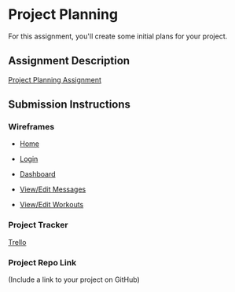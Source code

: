 # Project Planning
For this assignment, you'll create some initial plans for your project.

## Assignment Description
[Project Planning Assignment](https://education.launchcode.org/liftoff/assignments/planning/)

## Submission Instructions

### Wireframes

* [Home](https://raw.githubusercontent.com/lurns/liftoff-assignments/master/P3-Project_Planning/Wireframes%20072119/Web%201920%20%E2%80%93%201%20-%20Welcome%20-%20Signup.png)

* [Login](https://raw.githubusercontent.com/lurns/liftoff-assignments/master/P3-Project_Planning/Wireframes%20072119/Web%201920%20%E2%80%93%202%20-%20Login.png)

* [Dashboard](https://raw.githubusercontent.com/lurns/liftoff-assignments/master/P3-Project_Planning/Wireframes%20072119/Web%201920%20%E2%80%93%203%20-%20Dashboard.png)

* [View/Edit Messages](https://raw.githubusercontent.com/lurns/liftoff-assignments/master/P3-Project_Planning/Wireframes%20072119/Web%201920%20%E2%80%93%204%20-%20View%20%26%20Edit%20Messages.png)

* [View/Edit Workouts](https://raw.githubusercontent.com/lurns/liftoff-assignments/master/P3-Project_Planning/Wireframes%20072119/Web%201920%20%E2%80%93%205%20-%20View%20%26%20Edit%20Workouts.png)

### Project Tracker

[Trello](https://trello.com/b/wjwde9Sk/liftoff)

### Project Repo Link

(Include a link to your project on GitHub)
